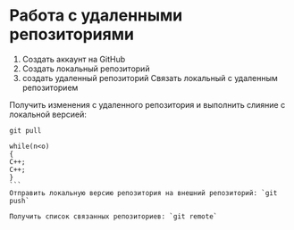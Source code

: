 # Работа с удаленными репозиториями
1. Создать аккаунт на GitHub
2. Создать локальный репозиторий
3. создать удаленный репозиторий
Связать локальный с удаленным репозиторием

Получить изменения с удаленного репозитория и выполнить слияние с локальной версией:
```
git pull
```
``````
while(n<o)
{
C++;
C++;
}
```
Отправить локальную версию репозитория на внешний репозиторий: `git push`

Получить список связанных репозиториев: `git remote`

